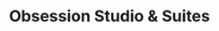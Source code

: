 ---
title: "Obsession Studio & Suites"
url: /greenwood/obsession-studio-und-suites/
shop: Kosmetik
---